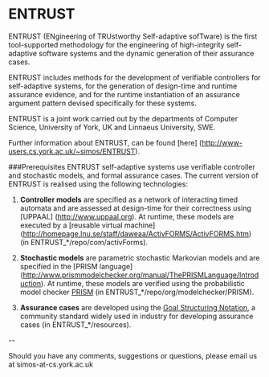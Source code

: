 ENTRUST
=======
ENTRUST (ENgineering of TRUstworthy Self-adaptive sofTware) is the first tool-supported methodology for the engineering of high-integrity self-adaptive software systems and the dynamic generation of their assurance cases. 

ENTRUST includes methods for the development of verifiable controllers for self-adaptive systems, for the generation of design-time and runtime assurance evidence, and for the runtime instantiation of an assurance argument pattern devised specifically for these systems.

ENTRUST is a joint work carried out by the departments of Computer Science, University of York, UK and Linnaeus University, SWE.

Further information about ENTRUST, can be found [here] (http://www-users.cs.york.ac.uk/~simos/ENTRUST).


###Prerequisites
ENTRUST self-adaptive systems use verifiable controller and stochastic models, and formal assurance cases. The current version of ENTRUST is realised using the following technologies:

1. **Controller models** are specified as a network of interacting timed automata and are assessed at design-time for their correctness using [UPPAAL] (http://www.uppaal.org). At runtime, these models are executed by a [reusable virtual machine] (http://homepage.lnu.se/staff/daweaa/ActivFORMS/ActivFORMS.htm) (in ENTRUST_*/repo/com/activForms).

2. **Stochastic models** are parametric stochastic Markovian models and are specified in the [PRISM language] (http://www.prismmodelchecker.org/manual/ThePRISMLanguage/Introduction). At runtime, these models are verified using the probabilistic model checker [PRISM](http://www.prismmodelchecker.org) (in ENTRUST_*/repo/org/modelchecker/PRISM).

3. **Assurance cases** are developed using the [Goal Structuring Notation](http://www.goalstructuringnotation.info), a community standard widely used in industry for developing assurance cases (in ENTRUST_*/resources). 

--
   
   
Should you have any comments, suggestions or questions, please email us at simos-at-cs.york.ac.uk
